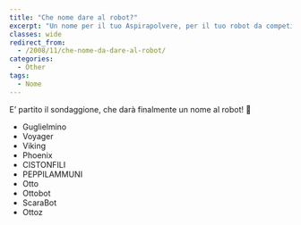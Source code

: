 ```yaml
---
title: "Che nome dare al robot?"
excerpt: "Un nome per il tuo Aspirapolvere, per il tuo robot da competizione che sia maschile, femminile o goliardico."
classes: wide
redirect_from:
  - /2008/11/che-nome-da-dare-al-robot/
categories:
  - Other
tags:
  - Nome
---
```


E’ partito il sondaggione, che darà finalmente un nome al robot! 🙂

* Guglielmino
* Voyager
* Viking
* Phoenix
* CISTONFILI
* PEPPILAMMUNI
* Otto
* Ottobot
* ScaraBot
* Ottoz